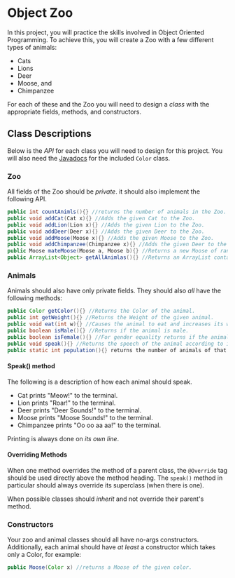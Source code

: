# Object Zoo

In this project, you will practice the skills involved in Object Oriented Programming.
To achieve this, you will create a Zoo with a few different types of animals:

* Cats
* Lions
* Deer
* Moose, and
* Chimpanzee

For each of these and the Zoo you will need to design a _class_ with the appropriate
fields, methods, and constructors.

## Class Descriptions

Below is the _API_ for each class you will need to design for this project.
You will also need the [Javadocs](https://friendsbaltcs.github.io/docs/Intro/ObjectFarm/Color.html) for the included `Color` class.

### Zoo
All fields of the Zoo should be _private_. it should also implement the 
following API.

```java
public int countAnimls(){} //returns the number of animals in the Zoo.
public void addCat(Cat x){} //Adds the given Cat to the Zoo.
public void addLion(Lion x){} //Adds the given Lion to the Zoo.
public void addDeer(Deer x){} //Adds the given Deer to the Zoo.
public void addMoose(Moose x){} //Adds the given Moose to the Zoo.
public void addChimpanzee(Chimpanzee x){} //Adds the given Deer to the Zoo.
public Moose mateMoose(Moose a, Moose b){} //Returns a new Moose of random sex and a Color the average of the two parent Moose.
public ArrayList<Object> getAllAnimlas(){} //Returns an ArrayList containing all the animals in the Zoo.
```

### Animals
Animals should also have only private fields. They should also _all_ have the following methods:

```java
public Color getColor(){} //Returns the Color of the animal.
public int getWeight(){} //Returns the Weight of the given animal.
public void eat(int w){} //Causes the animal to eat and increases its weight by w.
public boolean isMale(){} //Returns if the animal is male.
public boolean isFemale(){} //For gender equality returns if the animal is female.
public void speak(){} //Returns the speech of the animal according to its definition.
public static int population(){} returns the number of animals of that class (or its subclasses) that have been created.
```

#### Speak() method
The following is a description of how each animal should speak.
* Cat prints "Meow!" to the terminal.
* Lion prints "Roar!" to the terminal.
* Deer prints "Deer Sounds!" to the terminal.
* Moose prints "Moose Sounds!" to the terminal.
* Chimpanzee prints "Oo oo aa aa!" to the terminal.

Printing is always done on _its own line_.

#### Overriding Methods
When one method overrides the method of a parent class, the `@Override` tag should be used
directly above the method heading. The `speak()` method in particular should always override
its superclass (when there is one).

When possible classes should _inherit_ and not override their parent's method.

### Constructors
Your zoo and animal classes should all have no-args constructors. Additionally, each animal should
have _at least_ a constructor which takes only a Color, for example:

```java
public Moose(Color x) //returns a Moose of the given color.
```
